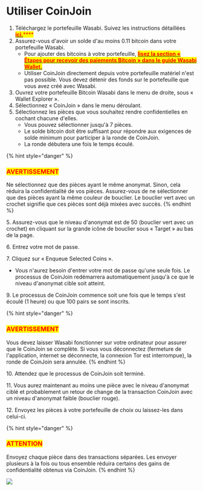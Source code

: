# Utiliser CoinJoin

1. Téléchargez le portefeuille Wasabi. Suivez les instructions détaillées [<mark style="color:red;">**ici.**</mark>](https://guides.bitcoinsupport.com/guides/v/wasabi/)<mark style="color:red;">****</mark>
2. Assurez-vous d'avoir un solde d'au moins 0.11 bitcoin dans votre portefeuille Wasabi.
   * Pour ajouter des bitcoins à votre portefeuille, <mark style="color:red;">****</mark> [<mark style="color:red;">**lisez la section « Étapes pour recevoir des paiements Bitcoin » dans le guide Wasabi Wallet.**</mark>](https://app.gitbook.com/o/vkgJ5Qo6ByYsQmJoONIK/s/pc4pLn2KAJgaK7ZNnqkC/)<mark style="color:red;">****</mark>
   * Utiliser CoinJoin directement depuis votre portefeuille matériel n'est pas possible. Vous devez détenir des fonds sur le portefeuille que vous avez créé avec Wasabi.
3. Ouvrez votre portefeuille Bitcoin Wasabi dans le menu de droite, sous « Wallet Explorer ».
4. Sélectionnez « CoinJoin » dans le menu déroulant.
5. Sélectionnez les pièces que vous souhaitez rendre confidentielles en cochant chacune d'elles.
   * Vous pouvez sélectionner jusqu'à 7 pièces.
   * Le solde bitcoin doit être suffisant pour répondre aux exigences de solde minimum pour participer à la ronde de CoinJoin.
   * La ronde débutera une fois le temps écoulé.

{% hint style="danger" %}
### <mark style="color:red;">**AVERTISSEMENT**</mark>

Ne sélectionnez que des pièces ayant le même anonymat. Sinon, cela réduira la confidentialité de vos pièces. Assurez-vous de ne sélectionner que des pièces ayant la même couleur de bouclier. Le bouclier vert avec un crochet signifie que ces pièces sont déjà mixées avec succès.
{% endhint %}

5\. Assurez-vous que le niveau d'anonymat est de 50 (bouclier vert avec un crochet) en cliquant sur la grande icône de bouclier sous « Target » au bas de la page.

6\. Entrez votre mot de passe.

7\. Cliquez sur « Enqueue Selected Coins ».

* Vous n'aurez besoin d'entrer votre mot de passe qu'une seule fois. Le processus de CoinJoin redémarrera automatiquement jusqu'à ce que le niveau d'anonymat cible soit atteint.&#x20;

9\. Le processus de CoinJoin commence soit une fois que le temps s'est écoulé (1 heure) ou que 100 pairs se sont inscrits.

{% hint style="danger" %}
### <mark style="color:red;">**AVERTISSEMENT**</mark>

Vous devez laisser Wasabi fonctionner sur votre ordinateur pour assurer que le CoinJoin se complète. Si vous vous déconnectez (fermeture de l'application, internet se déconnecte, la connexion Tor est interrompue), la ronde de CoinJoin sera annulée.
{% endhint %}

10\. Attendez que le processus de CoinJoin soit terminé.

11\. Vous aurez maintenant au moins une pièce avec le niveau d'anonymat ciblé et probablement un retour de change de la transaction CoinJoin avec un niveau d'anonymat faible (bouclier rouge).

12\. Envoyez les pièces à votre portefeuille de choix ou laissez-les dans celui-ci.

{% hint style="danger" %}
### <mark style="color:red;">**ATTENTION**</mark>

Envoyez chaque pièce dans des transactions séparées. Les envoyer plusieurs à la fois ou tous ensemble réduira certains des gains de confidentialité obtenus via CoinJoin.
{% endhint %}

![](<../.gitbook/assets/CoinJOIN wasabi.gif>)
